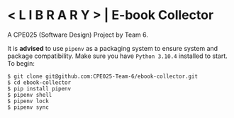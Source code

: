 # < L I B R A R Y > | E-book Collector
A CPE025 (Software Design) Project by Team 6.

It is **advised** to use `pipenv` as a packaging system to ensure system and package compatibility. Make sure you have `Python 3.10.4` installed to start. To begin:
```
$ git clone git@github.com:CPE025-Team-6/ebook-collector.git
$ cd ebook-collector
$ pip install pipenv
$ pipenv shell
$ pipenv lock
$ pipenv sync
```
